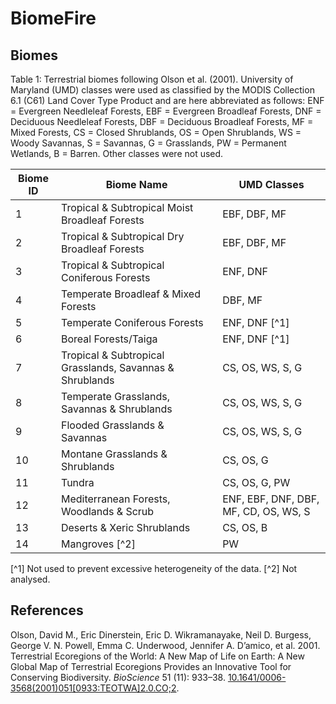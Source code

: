 # BiomeFire

## Biomes
Table 1: Terrestrial biomes following Olson et al. (2001). University of Maryland (UMD) classes were used as classified by the MODIS Collection 6.1 (C61) Land Cover Type Product and are here abbreviated as follows: ENF = Evergreen Needleleaf Forests, EBF = Evergreen Broadleaf Forests, DNF = Deciduous Needleleaf Forests, DBF = Deciduous Broadleaf Forests, MF = Mixed Forests, CS = Closed Shrublands, OS = Open Shrublands, WS = Woody Savannas, S = Savannas, G = Grasslands, PW = Permanent Wetlands, B = Barren. Other classes were not used.

| Biome ID | Biome Name                                               | UMD Classes                           |
|----------|----------------------------------------------------------|---------------------------------------|
| 1        | Tropical & Subtropical Moist Broadleaf Forests           | EBF, DBF, MF                          |
| 2        | Tropical & Subtropical Dry Broadleaf Forests             | EBF, DBF, MF                          |
| 3        | Tropical & Subtropical Coniferous Forests                | ENF, DNF                              |
| 4        | Temperate Broadleaf & Mixed Forests                      | DBF, MF                               |
| 5        | Temperate Coniferous Forests                             | ENF, DNF [^1]                         |
| 6        | Boreal Forests/Taiga                                     | ENF, DNF [^1]                         |
| 7        | Tropical & Subtropical Grasslands, Savannas & Shrublands | CS, OS, WS, S, G                      |
| 8        | Temperate Grasslands, Savannas & Shrublands              | CS, OS, WS, S, G                      |
| 9        | Flooded Grasslands & Savannas                            | CS, OS, WS, S, G                      |
| 10       | Montane Grasslands & Shrublands                          | CS, OS, G                             |
| 11       | Tundra                                                   | CS, OS, G, PW                         |
| 12       | Mediterranean Forests, Woodlands & Scrub                 | ENF, EBF, DNF, DBF, MF, CD, OS, WS, S |
| 13       | Deserts & Xeric Shrublands                               | CS, OS, B                             |
| 14       | Mangroves [^2]                                           | PW                                    |

[^1] Not used to prevent excessive heterogeneity of the data. [^2] Not analysed.

## References
Olson, David M., Eric Dinerstein, Eric D. Wikramanayake, Neil D. Burgess, George V. N. Powell, Emma C. Underwood, Jennifer A. D’amico, et al. 2001. Terrestrial Ecoregions of the World: A New Map of Life on Earth: A New Global Map of Terrestrial Ecoregions Provides an Innovative Tool for Conserving Biodiversity. *BioScience* 51 (11): 933–38. [10.1641/0006-3568(2001)051[0933:TEOTWA]2.0.CO;2](https://doi.org/10.1641/0006-3568(2001)051[0933:TEOTWA]2.0.CO;2).

